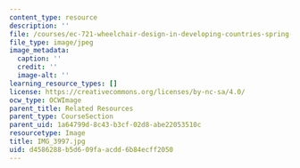 ```yaml
---
content_type: resource
description: ''
file: /courses/ec-721-wheelchair-design-in-developing-countries-spring-2009/d4586288b5d609faacdd6b84ecff2050_IMG_3997.jpg
file_type: image/jpeg
image_metadata:
  caption: ''
  credit: ''
  image-alt: ''
learning_resource_types: []
license: https://creativecommons.org/licenses/by-nc-sa/4.0/
ocw_type: OCWImage
parent_title: Related Resources
parent_type: CourseSection
parent_uid: 1a64799d-8c43-b3cf-02d8-abe22053510c
resourcetype: Image
title: IMG_3997.jpg
uid: d4586288-b5d6-09fa-acdd-6b84ecff2050
---
```

